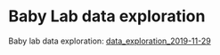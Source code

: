 <!-- ## 22-11-2019 meeting agenda & docs

Here are the different documents for the 22-11-19 meeting.

### 1. Sepages data

#### Imputation below LOD

* Previous doc justifying the fill-in method (no need to review): [imputation_below_lod_2019-11-20](docs/imputation_below_lod_2019-11-20.html)
* Validation of the fill-in method: [fill_in_vs_machine_reading_2019-11-20](docs/fill_in_vs_machine_reading_2019-11-20.html)

#### Correction for protocol variables

* phenols: [protocol_variables_vs_phenols_2019-11-20](docs/protocol_variables_vs_phenols_2019-11-20.html)
* phthalates: [protocol_variables_vs_phthalates_2019-11-20](docs/protocol_variables_vs_phthalates_2019-11-20.html)

### 2. BPA/BPS VS Growth 

* Variable coding document update: [variable_coding_2019-11-20](docs/variable_coding_2019-11-20.html)
* Preliminary results: [multivariate_model_2019-11-20](docs/multivariate_model_2019-11-20.html) -->

# Baby Lab data exploration

Baby lab data exploration: [data_exploration_2019-11-29](docs/data_exploration_2019-11-29.html)
